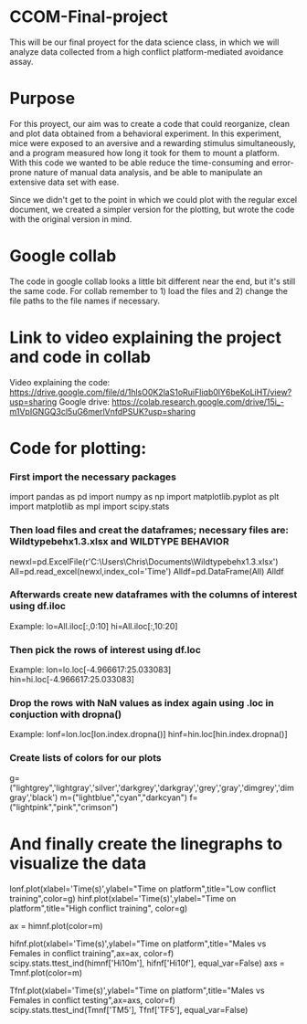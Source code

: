 # CCOM-Final-project
This will be our final proyect for the data science class, in which we will analyze data collected from a high conflict platform-mediated avoidance assay.

# Purpose
For this proyect, our aim was to create a code that could reorganize, clean and plot data obtained from a behavioral experiment. In this experiment, mice were exposed to an aversive and a rewarding stimulus simultaneously, and a program measured how long it took for them to mount a platform. With this code we wanted to be able reduce the time-consuming and error-prone nature of manual data analysis, and be able to manipulate an extensive data set with ease.

Since we didn't get to the point in which we could plot with the regular excel document, we created a simpler version for the plotting, but wrote the code with the original version in mind. 

# Google collab
The code in google collab looks a little bit different near the end, but it's still the same code. For collab remember to 1) load the files and 2) change the file paths to the file names if necessary.

# Link to video explaining the project and code in collab
Video explaining the code: https://drive.google.com/file/d/1hlsO0K2laS1oRuiFIiqb0lY6beKoLiHT/view?usp=sharing
Google drive: https://colab.research.google.com/drive/15i_-m1VpIGNGQ3cl5uG6merlVnfdPSUK?usp=sharing

# Code for plotting:
### First import the necessary packages
import pandas as pd
import numpy as np
import matplotlib.pyplot as plt
import matplotlib as mpl
import scipy.stats


### Then load files and creat the dataframes; necessary files are: Wildtypebehx1.3.xlsx and WILDTYPE BEHAVIOR
newxl=pd.ExcelFile(r'C:\Users\Chris\Documents\Wildtypebehx1.3.xlsx')
All=pd.read_excel(newxl,index_col='Time')
Alldf=pd.DataFrame(All)
Alldf

### Afterwards create new dataframes with the columns of interest using df.iloc
Example:
lo=All.iloc[:,0:10]
hi=All.iloc[:,10:20]

### Then pick the rows of interest using df.loc
Example:
lon=lo.loc[-4.966617:25.033083]
hin=hi.loc[-4.966617:25.033083]

### Drop the rows with NaN values as index again using .loc in conjuction with dropna()
Example:
lonf=lon.loc[lon.index.dropna()]
hinf=hin.loc[hin.index.dropna()]

### Create lists of colors for our plots
g=("lightgrey",'lightgray','silver','darkgrey','darkgray','grey','gray','dimgrey','dimgray','black')
m=("lightblue","cyan","darkcyan")
f=("lightpink","pink","crimson")

# And finally create the linegraphs to visualize the data
lonf.plot(xlabel='Time(s)',ylabel="Time on platform",title="Low conflict training",color=g)
hinf.plot(xlabel='Time(s)',ylabel="Time on platform",title="High conflict training", color=g)

ax = himnf.plot(color=m)

hifnf.plot(xlabel='Time(s)',ylabel="Time on platform",title="Males vs Females in conflict training",ax=ax, color=f)
scipy.stats.ttest_ind(himnf['Hi10m'], hifnf['Hi10f'], equal_var=False)
axs = Tmnf.plot(color=m)

Tfnf.plot(xlabel='Time(s)',ylabel="Time on platform",title="Males vs Females in conflict testing",ax=axs, color=f)
scipy.stats.ttest_ind(Tmnf['TM5'], Tfnf['TF5'], equal_var=False)
